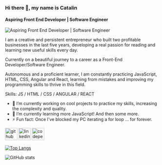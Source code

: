 ### Hi there 👋, my name is Catalin
#### Aspiring Front End Developer | Software Engineer
![Aspiring Front End Developer | Software Engineer](https://media-exp1.licdn.com/dms/image/C5616AQH1kYWGQEE8CQ/profile-displaybackgroundimage-shrink_350_1400/0/1643036369991?e=1648684800&v=beta&t=xK0Sf0DCI2Ye34gLCGbXmrQRtzcL02evu4qy1nDEyhc)

I am a creative and persistent entrepreneur who built two profitable businesses in the last five years, developing a real passion for reading and learning new useful skills every day.

Currently on a beautiful journey to a career as a Front-End Developer/Software Engineer.

Autonomous and a proficient learner, I am constantly practicing JavaScript, HTML, CSS, Angular and React, learning from mistakes and improving my programming skills to thrive in this field.

Skills: JS / HTML / CSS / ANGULAR / REACT

- 🔭 I’m currently working on cool projects to practice my skills, increasing the complexity and quality. 
- 🌱 I’m currently learning more JavaScript! And then some more. 
- ⚡ Fun fact: Once I've blocked my PC iterating a for loop ... for forever. 


[<img src='https://cdn.jsdelivr.net/npm/simple-icons@3.0.1/icons/github.svg' alt='github' height='40'>](https://github.com/catalinpascal)  [<img src='https://cdn.jsdelivr.net/npm/simple-icons@3.0.1/icons/linkedin.svg' alt='linkedin' height='40'>](https://www.linkedin.com/in/https://www.linkedin.com/in/catalin-pascal//)  [<img src='https://cdn.jsdelivr.net/npm/simple-icons@3.0.1/icons/codepen.svg' alt='codepen' height='40'>](https://codepen.io/https://codepen.io/collection/kNWkdQ)  

[![Top Langs](https://github-readme-stats.vercel.app/api/top-langs/?username=catalinpascal)](https://github.com/anuraghazra/github-readme-stats)

![GitHub stats](https://github-readme-stats.vercel.app/api?username=catalinpascal&show_icons=true)  

